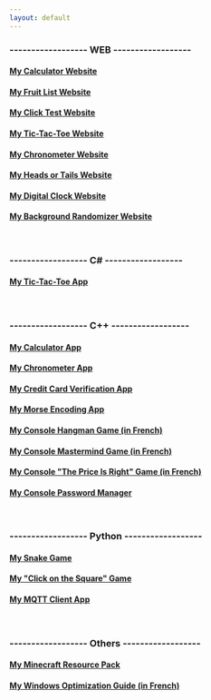 ```yaml
---
layout: default
---
```


### ------------------ WEB ------------------
#### [My Calculator Website](pages/calculator/)
#### [My Fruit List Website](pages/fruits/)
#### [My Click Test Website](pages/clicktest/)
#### [My Tic-Tac-Toe Website](pages/tictactoe/)
#### [My Chronometer Website](pages/chronometer/)
#### [My Heads or Tails Website](pages/headsortails/)
#### [My Digital Clock Website](pages/clock/)
#### [My Background Randomizer Website](pages/color/)
<br>

### ------------------ C# ------------------
#### [My Tic-Tac-Toe App](https://github.com/PouletEnSlip/TicTacToeCSharp)
<br>

### ------------------ C++ ------------------
#### [My Calculator App](https://github.com/PouletEnSlip/Calculator)
#### [My Chronometer App](https://github.com/PouletEnSlip/Chronometer)
#### [My Credit Card Verification App](https://github.com/PouletEnSlip/CreditCardVerification)
#### [My Morse Encoding App](https://github.com/PouletEnSlip/Morse)
#### [My Console Hangman Game (in French)](https://github.com/PouletEnSlip/HangmanGame)
#### [My Console Mastermind Game (in French)](https://github.com/PouletEnSlip/Mastermind)
#### [My Console "The Price Is Right" Game (in French)](https://github.com/PouletEnSlip/ThePriceIsRight)
#### [My Console Password Manager](https://github.com/PouletEnSlip/Password)
<br>

### ------------------ Python ------------------
#### [My Snake Game](https://github.com/PouletEnSlip/Snake)
#### [My "Click on the Square" Game](https://github.com/PouletEnSlip/Square)
#### [My MQTT Client App](https://github.com/PouletEnSlip/MQTT)
<br>

### ------------------ Others ------------------
#### [My Minecraft Resource Pack](pages/cotcotpack)
#### [My Windows Optimization Guide (in French)](pages/opti)
